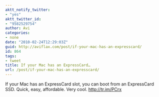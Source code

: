 ```yaml
---
aktt_notify_twitter:
- "yes"
aktt_twitter_id:
- "9582529754"
author: Avi
categories:
- none
date: "2010-02-24T12:29:03Z"
guid: http://aviflax.com/post/if-your-mac-has-an-expresscard/
id: 864
tags:
- tweet
title: If your Mac has an ExpressCard…
url: /post/if-your-mac-has-an-expresscard/
---
```

If your Mac has an ExpressCard slot, you can boot from an ExpressCard SSD. Quick, easy, affordable. Very cool. <a href="http://tr.im/PCrx" rel="nofollow">http://tr.im/PCrx</a>